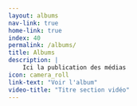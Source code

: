 ```yaml
---
layout: albums
nav-link: true
home-link: true
index: 40
permalink: /albums/
title: Albums
description: | 
    Ici la publication des médias
icon: camera_roll
link-text: "Voir l'album"
video-title: "Titre section vidéo"
---
```

